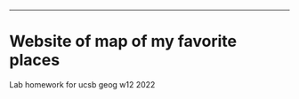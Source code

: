 --------------------------------
# Website of map of my favorite places

Lab homework for ucsb geog w12 2022
